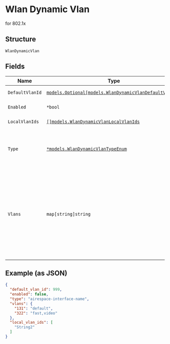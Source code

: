 
# Wlan Dynamic Vlan

for 802.1x

## Structure

`WlanDynamicVlan`

## Fields

| Name | Type | Tags | Description |
|  --- | --- | --- | --- |
| `DefaultVlanId` | [`models.Optional[models.WlanDynamicVlanDefaultVlanId]`](../../doc/models/containers/wlan-dynamic-vlan-default-vlan-id.md) | Optional | This is a container for one-of cases. |
| `Enabled` | `*bool` | Optional | whether to enable dynamic vlan<br>**Default**: `false` |
| `LocalVlanIds` | [`[]models.WlanDynamicVlanLocalVlanIds`](../../doc/models/containers/wlan-dynamic-vlan-local-vlan-ids.md) | Optional | This is Array of a container for one-of cases. |
| `Type` | [`*models.WlanDynamicVlanTypeEnum`](../../doc/models/wlan-dynamic-vlan-type-enum.md) | Optional | standard (using Tunnel-Private-Group-ID, widely supported), airespace-interface-name (Airespace/Cisco)<br>**Default**: `"standard"` |
| `Vlans` | `map[string]string` | Optional | map between vlan_id (as string) to airespace interface names (comma-separated) or null for stndard mapping<br><br>* if `dynamic_vlan.type`==`standard`, property key is the Vlan ID and property value is \"\"<br>* if `dynamic_vlan.type`==`airespace-interface-name`, property key is the Vlan ID and property value is the Airespace Interface Name |

## Example (as JSON)

```json
{
  "default_vlan_id": 999,
  "enabled": false,
  "type": "airespace-interface-name",
  "vlans": {
    "131": "default",
    "322": "fast,video"
  },
  "local_vlan_ids": [
    "String2"
  ]
}
```


